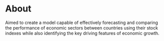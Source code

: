 # About

Aimed to create a model capable of effectively forecasting and comparing the performance of economic sectors between countries using their stock indexes while also identifying the key driving features of economic growth. 
